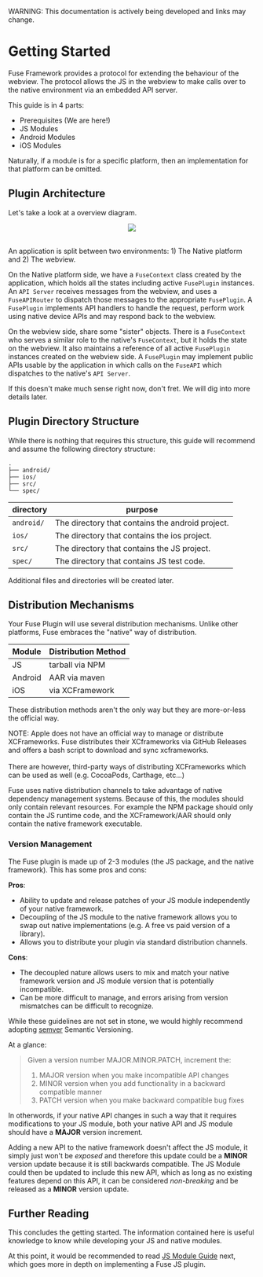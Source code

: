 
WARNING: This documentation is actively being developed and links may change.

# Getting Started

Fuse Framework provides a protocol for extending the behaviour of the webview. The protocol allows the JS in the webview to make calls over to the native environment via an embedded API server.

This guide is in 4 parts:

- Prerequisites (We are here!)
- JS Modules
- Android Modules
- iOS Modules

Naturally, if a module is for a specific platform, then an implementation for that platform can be omitted.

## Plugin Architecture

Let's take a look at a overview diagram.

<div style="text-align: center">
    <img src="/res/JSModuleArchitecture.svg" />
</div>
</br />

An application is split between two environments: 1) The Native platform and 2) The webview.

On the Native platform side, we have a `FuseContext` class created by the application, which holds all the states including active `FusePlugin` instances. An `API Server` receives messages from the webview, and uses a `FuseAPIRouter` to dispatch those messages to the appropriate `FusePlugin`. A `FusePlugin` implements API handlers to handle the request, perform work using native device APIs and may respond back to the webview.

On the webview side, share some "sister" objects. There is a `FuseContext` who serves a similar role to the native's `FuseContext`, but it holds the state on the webview. It also maintains a reference of all active `FusePlugin` instances created on the webview side. A `FusePlugin` may implement public APIs usable by the application in which calls on the `FuseAPI` which dispatches to the native's `API Server`.

If this doesn't make much sense right now, don't fret. We will dig into more details later.

## Plugin Directory Structure

While there is nothing that requires this structure, this guide will recommend and assume the following directory structure:

```
.
├── android/
├── ios/
├── src/
└── spec/
```

|directory|purpose|
|---|---|
|`android/`|The directory that contains the android project.|
|`ios/`|The directory that contains the ios project.|
|`src/`|The directory that contains the JS project.|
|`spec/`|The directory that contains JS test code.|

Additional files and directories will be created later.

## Distribution Mechanisms

Your Fuse Plugin will use several distribution mechanisms. Unlike other platforms,
Fuse embraces the "native" way of distribution.

|Module|Distribution Method|
|---|---|
|JS|tarball via NPM|
|Android|AAR via maven|
|iOS|via XCFramework|

These distribution methods aren't the only way but they are more-or-less the official way.

NOTE: Apple does not have an official way to manage or distribute XCFrameworks.
Fuse distributes their XCframeworks via GitHub Releases and offers a bash script
to download and sync xcframeworks.<br /><br />
There are however, third-party ways of distributing XCFrameworks which can be used as well (e.g. CocoaPods, Carthage, etc...)

Fuse uses native distribution channels to take advantage of native dependency management systems. Because of this, the modules should only contain relevant resources. For example the NPM package should only contain the JS runtime code, 
and the XCFramework/AAR should only contain the native framework executable.

### Version Management

The Fuse plugin is made up of 2-3 modules (the JS package, and the native framework).
This has some pros and cons:

**Pros**:

- Ability to update and release patches of your JS module independently of your native framework.
- Decoupling of the JS module to the native framework allows
you to swap out native implementations (e.g. A free vs paid version of a library).
- Allows you to distribute your plugin via standard distribution channels.

**Cons**:

- The decoupled nature allows users to mix and match your native framework version and JS module version that is potentially incompatible.
- Can be more difficult to manage, and errors arising from
version mismatches can be difficult to recognize.

While these guidelines are not set in stone, we would highly recommend adopting [semver](https://semver.org/) Semantic Versioning.

At a glance:

> Given a version number MAJOR.MINOR.PATCH, increment the:
> 
> 1. MAJOR version when you make incompatible API changes
> 2. MINOR version when you add functionality in a backward compatible manner
> 3. PATCH version when you make backward compatible bug fixes

In otherwords, if your native API changes in such a way that it requires modifications to your JS module, both your native API and JS module should have a **MAJOR** version increment.

Adding a new API to the native framework doesn't affect the JS module, it simply just won't be *exposed* and therefore this update could be a **MINOR** version update because it is still backwards compatible. The JS Module could then be updated to include this new API, which as long as no existing features depend on this API, it can be considered *non-breaking* and be released as a **MINOR** version update.


## Further Reading

This concludes the getting started.
The information contained here is useful knowledge to know while developing your JS and native modules.

At this point, it would be recommended to read [JS Module Guide](js-module.md) next, which goes more in depth on implementing a Fuse JS plugin.
